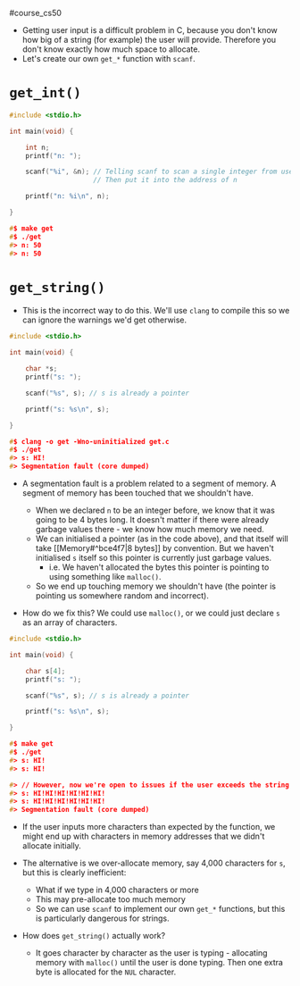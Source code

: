 #course_cs50 

- Getting user input is a difficult problem in C, because you don't know how big of a string (for example) the user will provide. Therefore you don't know exactly how much space to allocate.
- Let's create our own `get_*` function with `scanf`.

# `get_int()`

```C
#include <stdio.h>

int main(void) {

    int n;
    printf("n: ");

    scanf("%i", &n); // Telling scanf to scan a single integer from user input
                     // Then put it into the address of n

    printf("n: %i\n", n);

}

#$ make get
#$ ./get
#> n: 50
#> n: 50
```

# `get_string()`

- This is the incorrect way to do this. We'll use `clang` to compile this so we can ignore the warnings we'd get otherwise.

```C
#include <stdio.h>

int main(void) {

    char *s;
    printf("s: ");

    scanf("%s", s); // s is already a pointer

    printf("s: %s\n", s);

}

#$ clang -o get -Wno-uninitialized get.c
#$ ./get
#> s: HI!
#> Segmentation fault (core dumped)
```

- A segmentation fault is a problem related to a segment of memory. A segment of memory has been touched that we shouldn't have.
    - When we declared `n` to be an integer before, we know that it was going to be 4 bytes long. It doesn't matter if there were already garbage values there - we know how much memory we need.
    - We can initialised a pointer (as in the code above), and that itself will take [[Memory#^bce4f7|8 bytes]] by convention. But we haven't initialised `s` itself so this pointer is currently just garbage values.
        - i.e. We haven't allocated the bytes this pointer is pointing to using something like `malloc()`.
    - So we end up touching memory we shouldn't have (the pointer is pointing us somewhere random and incorrect).

- How do we fix this? We could use `malloc()`, or we could just declare `s` as an array of characters.

```C
#include <stdio.h>

int main(void) {

    char s[4];
    printf("s: ");

    scanf("%s", s); // s is already a pointer

    printf("s: %s\n", s);

}

#$ make get
#$ ./get
#> s: HI!
#> s: HI!

#> // However, now we're open to issues if the user exceeds the string length
#> s: HI!HI!HI!HI!HI!HI!
#> s: HI!HI!HI!HI!HI!HI!
#> Segmentation fault (core dumped)

```

- If the user inputs more characters than expected by the function, we might end up with characters in memory addresses that we didn't allocate initially.
- The alternative is we over-allocate memory, say 4,000 characters for `s`, but this is clearly inefficient:
    - What if we type in 4,000 characters or more
    - This may pre-allocate too much memory
    - So we can use `scanf` to implement our own `get_*` functions, but this is particularly dangerous for strings.

- How does `get_string()` actually work?
    - It goes character by character as the user is typing - allocating memory with `malloc()` until the user is done typing. Then one extra byte is allocated for the `NUL` character.